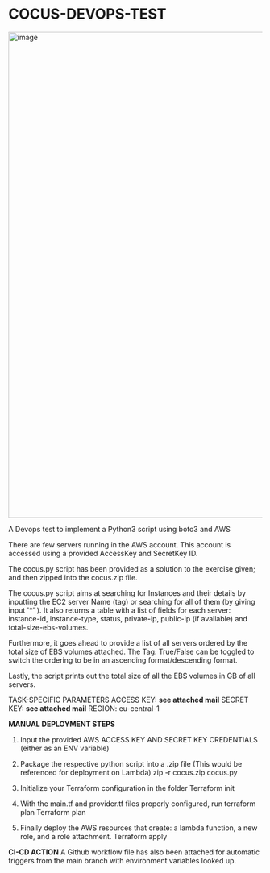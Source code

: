 # COCUS-DEVOPS-TEST

<img width="964" alt="image" src="https://github.com/FavourOkonta/cocus-devops-test/assets/71400388/604f9191-746a-44e5-8174-fb9c27d02d30">


A Devops test to implement a Python3 script using boto3 and AWS

There are few servers running in the AWS account.
This account is accessed using a provided AccessKey and SecretKey ID.

The cocus.py script has been provided as a solution to the exercise given; and then zipped into the cocus.zip file.

The cocus.py script aims at searching for Instances and their details by inputting the EC2 server Name (tag) or searching for
all of them (by giving input '*' ). It also returns a table with a list of fields for each server:
instance-id, instance-type, status, private-ip, public-ip (if available) and total-size-ebs-volumes.

Furthermore, it goes ahead to provide a list of all servers ordered by the total size of EBS volumes attached.
The Tag: True/False can be toggled to switch the ordering to be in an ascending format/descending format.

Lastly, the script prints out the total size of all the EBS volumes in GB of all servers.



TASK-SPECIFIC PARAMETERS
ACCESS KEY: **see attached mail**
SECRET KEY: **see attached mail**
REGION: eu-central-1



**MANUAL DEPLOYMENT STEPS**

1. Input the provided AWS ACCESS KEY AND SECRET KEY CREDENTIALS (either as an ENV variable)

2. Package the respective python script into a .zip file (This would be referenced for deployment on Lambda)
             zip -r cocus.zip cocus.py

3. Initialize your Terraform configuration in the folder
             Terraform init

4. With the main.tf and provider.tf files properly configured, run terraform plan
              Terraform plan

5. Finally deploy the AWS resources that create: a lambda function, a new role, and a role attachment.
             Terraform apply


**CI-CD ACTION**
A Github workflow file has also been attached for automatic triggers from the main branch with environment variables looked up.
